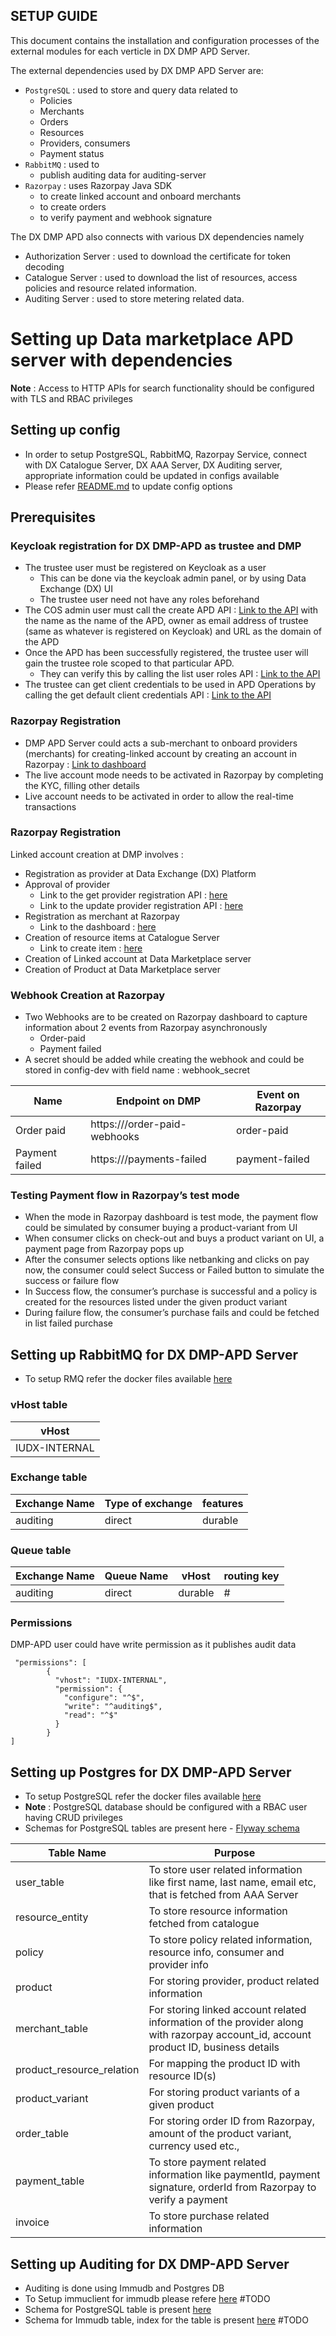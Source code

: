 SETUP GUIDE
----

This document contains the installation and configuration processes
of the external modules for each verticle in DX DMP APD Server.


The external dependencies used by DX DMP APD Server are:
- `PostgreSQL` :  used to store and query data related to
    - Policies
    - Merchants 
    - Orders
    - Resources
    - Providers, consumers
    - Payment status
- `RabbitMQ` : used to
    - publish auditing data for auditing-server
- `Razorpay` : uses Razorpay Java SDK
  - to create linked account and onboard merchants
  - to create orders
  - to verify payment and webhook signature

  

The DX DMP APD also connects with various DX dependencies namely
- Authorization Server : used to download the certificate for token decoding
- Catalogue Server : used to download the list of resources, access policies and resource related information.
- Auditing Server : used to store metering related data.
# Setting up Data marketplace APD server with dependencies

**Note** : Access to HTTP APIs for search functionality should be configured with TLS and RBAC privileges

## Setting up config
- In order to setup PostgreSQL, RabbitMQ, Razorpay Service, connect with DX Catalogue Server, DX AAA Server, DX Auditing server, 
appropriate information could be updated in configs available
- Please refer [README.md](secrets/README.md) to update config options


## Prerequisites
### Keycloak registration for DX DMP-APD as trustee and DMP
- The trustee user must be registered on Keycloak as a user
  - This can be done via the keycloak admin panel, or by using Data Exchange (DX) UI
  - The trustee user need not have any roles beforehand
- The COS admin user must call the create APD API : [Link to the API](https://authorization.iudx.org.in/apis#tag/Access-Policy-Domain-(APD)-APIs/operation/post-auth-v1-apd)
  with the name as the name of the APD, owner as email address of trustee (same as whatever is registered on Keycloak)
  and URL as the domain of the APD
- Once the APD has been successfully registered, the trustee user will gain the trustee role
  scoped to that particular APD.
  - They can verify this by calling the list user roles API : [Link to the API](https://authorization.iudx.org.in/apis#tag/User-APIs/operation/get-auth-v1-user-roles)
- The trustee can get client credentials to be used in APD Operations by calling the
  get default client credentials API : [Link to the API](https://authorization.iudx.org.in/apis#tag/User-APIs/operation/get-auth-v1-user-clientcredentials)

### Razorpay Registration
- DMP APD Server could acts a sub-merchant to onboard providers (merchants) for creating-linked account by creating an account in Razorpay :
 [Link to dashboard](https://dashboard.razorpay.com/?screen=sign_in)
- The live account mode needs to be activated in Razorpay by completing the KYC, filling other details
- Live account needs to be activated in order to allow the real-time transactions

### Razorpay Registration
Linked account creation at DMP involves :
- Registration as provider at Data Exchange (DX) Platform 
- Approval of provider
  - Link to the get provider registration API : [here](https://authorization.iudx.org.in/apis#tag/Admin-APIs/operation/get-auth-v1-admin-provider-registrations)
  - Link to the update provider registration API : [here](https://authorization.iudx.org.in/apis#tag/Admin-APIs/operation/put-auth-v1-admin-provider-registrations)
- Registration as merchant at Razorpay
  - Link to the dashboard : [here](https://dashboard.razorpay.com/)
- Creation of resource items at Catalogue Server
  - Link to create item : [here](https://cos.iudx.org.in/cat/apis#tag/Entity/operation/create%20item)
- Creation of Linked account at Data Marketplace server
- Creation of Product at Data Marketplace server


### Webhook Creation at Razorpay
- Two Webhooks are to be created on Razorpay dashboard to capture information about 2 events from Razorpay asynchronously
  - Order-paid
  - Payment failed
- A secret should be added while creating the webhook and could be stored in config-dev with field name : webhook_secret

| Name           | Endpoint on DMP                       | Event on Razorpay |
|----------------|---------------------------------------|-------------------|
| Order paid     | https://<baseUrl>/order-paid-webhooks | order-paid        |
| Payment failed | https://<baseUrl>/payments-failed     | payment-failed    |

### Testing Payment flow in Razorpay’s test mode
- When the mode in Razorpay dashboard is test mode, the payment flow could be simulated by consumer 
buying a product-variant from UI
- When consumer clicks on check-out and buys a 
product variant on UI, a payment page from Razorpay pops up
- After the consumer selects options like netbanking 
and clicks on pay now, the consumer could select Success or Failed button to simulate the success or failure flow
- In Success flow, the consumer’s purchase is successful 
and a policy is created for the resources listed under the given product variant
- During failure flow, the consumer’s purchase fails and
could be fetched in list failed purchase



## Setting up RabbitMQ for DX DMP-APD Server
- To setup RMQ refer the docker files available [here](https://github.com/datakaveri/iudx-deployment/blob/master/Docker-Swarm-deployment/single-node/databroker)

### vHost table
| vHost         |  
|---------------|
| IUDX-INTERNAL |

### Exchange table
| Exchange Name | Type of exchange | features |   
|---------------|------------------|----------|
| auditing      | direct           | durable  | 

### Queue table
| Exchange Name | Queue Name | vHost   | routing key |
|---------------|------------|---------|-------------|
| auditing      | direct     | durable | #           |

### Permissions
DMP-APD user could have write permission as it publishes audit data
```
 "permissions": [
        {
          "vhost": "IUDX-INTERNAL",
          "permission": {
            "configure": "^$",
            "write": "^auditing$",
            "read": "^$"
          }
        }
]
```

## Setting up Postgres for DX DMP-APD Server
- To setup PostgreSQL refer the docker files available [here](https://github.com/datakaveri/iudx-deployment/blob/master/Docker-Swarm-deployment/single-node/postgres)
- **Note** : PostgreSQL database should be configured with a RBAC user having CRUD privileges
- Schemas for PostgreSQL tables are present here - [Flyway schema](src/main/resources/db/migration)

| Table Name                | Purpose                                                                                                                              |
|---------------------------|--------------------------------------------------------------------------------------------------------------------------------------|
| user_table                | To store user related information like first name, last name, email etc, that is fetched from AAA Server                             |
| resource_entity           | To store resource information fetched from catalogue                                                                                 |
| policy                    | To store policy related information, resource info, consumer and provider info                                                       |
| product                   | For storing provider, product related information                                                                                    |
| merchant_table            | For storing linked account related information of the provider along with razorpay account_id, account product ID,  business details |
| product_resource_relation | For mapping the product ID with resource ID(s)                                                                                       |
| product_variant           | For storing product variants of a given product                                                                                      |
| order_table               | For storing order ID from Razorpay, amount of the product variant, currency used etc.,                                               |
| payment_table             | To store payment related information like paymentId, payment signature, orderId from Razorpay to verify a payment                    |
| invoice                   | To store purchase related information                                                                                                |

## Setting up Auditing for DX DMP-APD Server
- Auditing is done using Immudb and Postgres DB
- To Setup immuclient for immudb please refere [here](link-to-iudx-deployment-repo-to-setup-immuclient) #TODO
- Schema for PostgreSQL table is present [here](https://github.com/datakaveri/iudx-resource-server/blob/master/src/main/resources/db/migration/V5_2__create-auditing-acl-apd-table.sql)
- Schema for Immudb table, index for the table is present [here](link-to-iudx-auditing-server-repo-immudb-schema-sql-file) #TODO